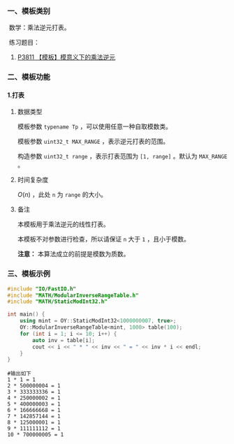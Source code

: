 ### 一、模板类别

​	数学：乘法逆元打表。

​	练习题目：

1. [P3811 【模板】模意义下的乘法逆元](https://www.luogu.com.cn/problem/P3811)

### 二、模板功能

#### 1.打表

1. 数据类型

   模板参数 `typename Tp` ，可以使用任意一种自取模数类。
   
   模板参数 `uint32_t MAX_RANGE` ，表示逆元打表的范围。

   构造参数 `uint32_t range` ，表示打表范围为 `[1, range]` 。默认为 `MAX_RANGE` 。
   
2. 时间复杂度

   $O(n)$ ，此处 `n` 为 `range` 的大小。

3. 备注

   本模板用于乘法逆元的线性打表。
   
   本模板不对参数进行检查，所以请保证 `n` 大于 `1` ，且小于模数。
   
   **注意：** 本算法成立的前提是模数为质数。

### 三、模板示例

```c++
#include "IO/FastIO.h"
#include "MATH/ModularInverseRangeTable.h"
#include "MATH/StaticModInt32.h"

int main() {
    using mint = OY::StaticModInt32<1000000007, true>;
    OY::ModularInverseRangeTable<mint, 1000> table(100);
    for (int i = 1; i <= 10; i++) {
        auto inv = table[i];
        cout << i << " * " << inv << " = " << inv * i << endl;
    }
}
```

```
#输出如下
1 * 1 = 1
2 * 500000004 = 1
3 * 333333336 = 1
4 * 250000002 = 1
5 * 400000003 = 1
6 * 166666668 = 1
7 * 142857144 = 1
8 * 125000001 = 1
9 * 111111112 = 1
10 * 700000005 = 1

```

